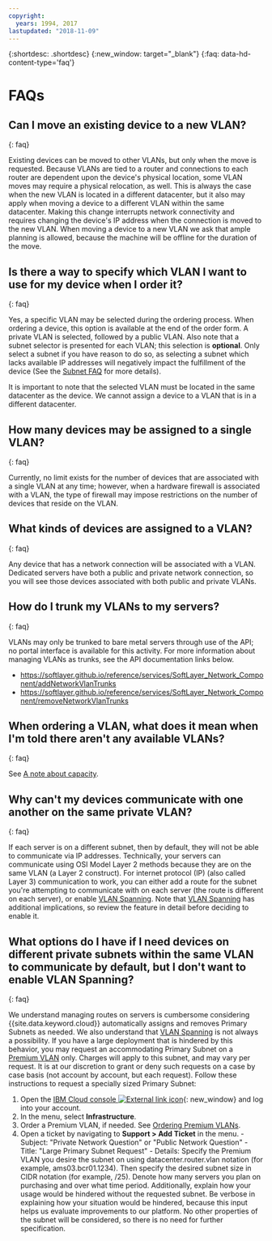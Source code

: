 ```yaml
---
copyright:
  years: 1994, 2017
lastupdated: "2018-11-09"
---
```

{:shortdesc: .shortdesc}
{:new_window: target="_blank"}
{:faq: data-hd-content-type='faq'}

# FAQs


## Can I move an existing device to a new VLAN?
{: faq}

Existing devices can be moved to other VLANs, but only when the move is requested. Because VLANs are tied to a router and connections to each router are dependent upon the device's physical location, some VLAN moves may require a physical relocation, as well. This is always the case when the new VLAN is located in a different datacenter, but it also may apply when moving a device to a different VLAN within the same datacenter. Making this change interrupts network connectivity and requires changing the device's IP address when the connection is moved to the new VLAN. When moving a device to a new VLAN we ask that ample planning is allowed, because the machine will be offline for the duration of the move.


## Is there a way to specify which VLAN I want to use for my device when I order it?
{: faq}

Yes, a specific VLAN may be selected during the ordering process. When ordering a device, this option is available at the end of the order form. A private VLAN is selected, followed by a public VLAN. Also note that a subnet selector is presented for each VLAN; this selection is **optional**. Only select a subnet if you have reason to do so, as selecting a subnet which lacks available IP addresses will negatively impact the fulfillment of the device (See the [Subnet FAQ](../infrastructure/subnets/faq.html) for more details).

It is important to note that the selected VLAN must be located in the same datacenter as the device. We cannot assign a device to a VLAN that is in a different datacenter.


## How many devices may be assigned to a single VLAN?
{: faq}

Currently, no limit exists for the number of devices that are associated with a single VLAN at any time; however, when a hardware firewall is associated with a VLAN, the type of firewall may impose restrictions on the number of devices that
reside on the VLAN.


## What kinds of devices are assigned to a VLAN?
{: faq}

Any device that has a network connection will be associated with a VLAN. Dedicated servers have both a public and private network connection, so you will see those devices associated with both public and private VLANs.

## How do I trunk my VLANs to my servers?
{: faq}

VLANs may only be trunked to bare metal servers through use of the API; no portal interface is available for this activity. 
For more information about managing VLANs as trunks, see the API documentation links below.
* https://softlayer.github.io/reference/services/SoftLayer_Network_Component/addNetworkVlanTrunks
* https://softlayer.github.io/reference/services/SoftLayer_Network_Component/removeNetworkVlanTrunks

## When ordering a VLAN, what does it mean when I'm told there aren't any available VLANs?
{: faq}

See [A note about capacity](getting-started.html#a-note-about-capacity).


## Why can't my devices communicate with one another on the same private VLAN?
{: faq}

If each server is on a different subnet, then by default, they will not be able to communicate via IP addresses. Technically, your servers can communicate using OSI Model Layer 2 methods because they are on the same VLAN (a Layer 2 construct). For internet protocol (IP) (also called Layer 3) communication to work, you can either add a route for the subnet you're attempting to communicate with on each server (the route is different on each server), or enable [VLAN Spanning](vlan-spanning.html). Note that [VLAN Spanning](vlan-spanning.html) has additional implications, so review the feature in detail before deciding to enable it.


## What options do I have if I need devices on different private subnets within the same VLAN to communicate by default, but I don't want to enable VLAN Spanning?
{: faq}

We understand managing routes on servers is cumbersome considering {{site.data.keyword.cloud}} automatically assigns and removes Primary Subnets as needed. We also understand that [VLAN Spanning](vlan-spanning.html) is not always a possibility. If you have a large deployment that is hindered by this behavior, you may request an accommodating Primary Subnet on a
[Premium VLAN](about-vlans.html#premium-vlans) only. Charges will apply to this subnet, and may vary per request. It is at our discretion to grant or deny such requests on a case by case basis (not account by account, but each
request). Follow these instructions to request a specially sized Primary Subnet:

  1. Open the [IBM Cloud console ![External link icon](../../icons/launch-glyph.svg "External link icon")](https://control.bluemix.net/){: new_window} and log into your account.
  2. In the menu, select **Infrastructure**.
  3. Order a Premium VLAN, if needed. See [Ordering Premium VLANs](getting-started.html).
  4. Open a ticket by navigating to **Support > Add Ticket** in the menu.
    - Subject: "Private Network Question" or "Public Network Question"
    - Title: "Large Primary Subnet Request"
    - Details: Specify the Premium VLAN you desire the subnet on using datacenter.router.vlan notation (for example, ams03.bcr01.1234). Then specify the desired subnet size in CIDR notation (for example, /25). Denote how many servers you plan on purchasing and over what time period. Additionally, explain how your usage would be hindered without the requested subnet. Be verbose in explaining how your situation would be hindered, because this input helps us evaluate improvements to our platform. No other properties of the subnet will be considered, so there is no need for further specification.
